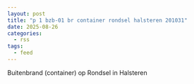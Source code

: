 ```yaml
---
layout: post
title: "p 1 bzb-01 br container rondsel halsteren 201031"
date: 2025-08-26
categories: 
  - rss
tags: 
  - feed
---
```


Buitenbrand (container) op Rondsel in Halsteren
